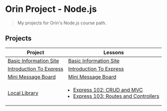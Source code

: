 # Orin Project - Node.js

> My projects for Orin's Node.js course path.

## Projects


| Project                                              | Lessons                                                                                                                                                                                                                                                                         |
| ---------------------------------------------------- | ------------------------------------------------------------------------------------------------------------------------------------------------------------------------------------------------------------------------------------------------------------------------------- |
| [Basic Information Site](./basic-informational-site) | [Basic Information Site](https://www.theodinproject.com/lessons/nodejs-basic-informational-site)                                                                                                                                                                                |
| [Introduction To Express](./introduction-to-express) | [Introduction To Express](https://www.theodinproject.com/lessons/nodejs-introduction-to-express)                                                                                                                                                                                |
| [Mini Message Board](./mini-message-board)           | [Mini Message Board](https://www.theodinproject.com/lessons/nodejs-mini-message-board)                                                                                                                                                                                          |
| [Local Library](./local-library)                     | <ul style="padding-left: 1em"><li>[Express 102: CRUD and MVC](https://www.theodinproject.com/lessons/nodejs-express-102-crud-and-mvc)</li><li>[Express 103: Routes and Controllers](https://www.theodinproject.com/lessons/nodejs-express-103-routes-and-controllers)</li></ul> |
